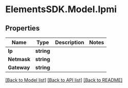 # ElementsSDK.Model.Ipmi

## Properties

Name | Type | Description | Notes
------------ | ------------- | ------------- | -------------
**Ip** | **string** |  | 
**Netmask** | **string** |  | 
**Gateway** | **string** |  | 

[[Back to Model list]](../README.md#documentation-for-models) [[Back to API list]](../README.md#documentation-for-api-endpoints) [[Back to README]](../README.md)

